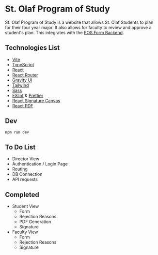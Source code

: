 # St. Olaf Program of Study

St. Olaf Program of Study is a website that allows St. Olaf Students to plan for their four year major. It also allows for faculty to review and approve a student's plan. This integrates with the [POS Form Backend](https://github.com/kombofuud/pos-form-backend).

## Technologies List

- [Vite](https://vitejs.dev/)
- [TypeScript](https://www.typescriptlang.org/)
- [React](https://react.dev/)
- [React Router](https://reactrouter.com/en/main)
- [Gravity UI](https://gravity-ui.com/)
- [Tailwind](https://tailwindcss.com/)
- [Sass](https://sass-lang.com/)
- [ESlint](https://eslint.org/) & [Prettier](https://prettier.io/)
- [React Signature Canvas](https://www.npmjs.com/package/react-signature-canvas)
- [React PDF](https://react-pdf.org/)

## Dev

```sh
npm run dev
```

## To Do List

- Director View
- Authentication / Login Page
- Routing
- DB Connection
- API requests

## Completed

- Student View
  - Form
  - Rejection Reasons
  - PDF Generation
  - Signature
- Faculty View
  - Form
  - Rejection Reasons
  - Signature
